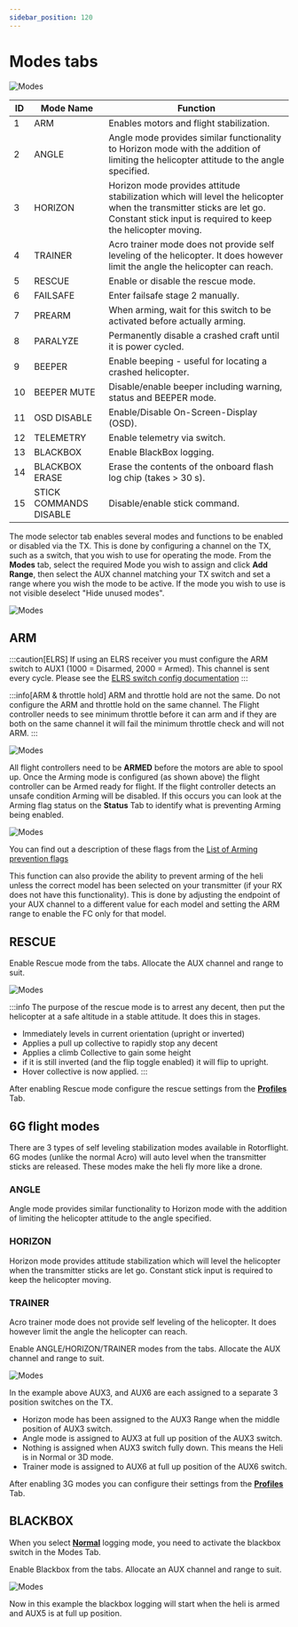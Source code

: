 ```yaml
---
sidebar_position: 120
---
```


# Modes tabs

![Modes](./img/modes-main.png)

| **ID** | **Mode Name** | **Function** |
|--|--|--|
| 1 | ARM | Enables motors and flight stabilization. |
| 2 | ANGLE | Angle mode provides similar functionality to Horizon mode with the addition of limiting the helicopter attitude to the angle specified. |
| 3 | HORIZON | Horizon mode provides attitude stabilization which will level the helicopter when the transmitter sticks are let go. Constant stick input is required to keep the helicopter moving. |
| 4 | TRAINER | Acro trainer mode does not provide self leveling of the helicopter. It does however limit the angle the helicopter can reach. |
| 5 | RESCUE | Enable or disable the rescue mode. |
| 6 | FAILSAFE | Enter failsafe stage 2 manually. |
| 7 | PREARM | When arming, wait for this switch to be activated before actually arming. |
| 8 | PARALYZE | Permanently disable a crashed craft until it is power cycled. |
| 9 | BEEPER | Enable beeping - useful for locating a crashed helicopter. |
| 10 | BEEPER MUTE | Disable/enable beeper including warning, status and BEEPER mode. |
| 11 | OSD DISABLE | Enable/Disable On-Screen-Display (OSD). |
| 12 | TELEMETRY | Enable telemetry via switch.|
| 13 | BLACKBOX | Enable BlackBox logging. |
| 14 | BLACKBOX ERASE | Erase the contents of the onboard flash log chip (takes > 30 s). |
| 15 | STICK COMMANDS DISABLE | Disable/enable stick command. |


The mode selector tab enables several modes and functions to be enabled or disabled via the TX. This is done by configuring a channel on the TX, such as a switch, that you wish to use for operating the mode. From the **Modes** tab, select the required Mode you wish to assign and click **Add Range**, then select the AUX channel matching your TX switch and set a range where you wish the mode to be active. If the mode you wish to use is not visible deselect "Hide unused modes".

![Modes](./img/modes-1.png)

## ARM
:::caution[ELRS]
If using an ELRS receiver you must configure the ARM switch to AUX1 (1000 = Disarmed, 2000 = Armed). This channel is sent every cycle. Please see the [ELRS switch config documentation](https://www.expresslrs.org/software/switch-config/) 
:::

:::info[ARM & throttle hold]
ARM and throttle hold are not the same. Do not configure the ARM and throttle hold on the same channel. The Flight controller needs to see minimum throttle before it can arm and if they are both on the same channel it will fail the minimum throttle check and will not ARM.
:::

![Modes](./img/modes-arm.png)

All flight controllers need to be **ARMED** before the motors are able to spool up. Once the Arming mode is configured (as shown above) the flight controller can be Armed ready for flight. If the flight controller detects an unsafe condition Arming will be disabled. If this occurs you can look at the Arming flag status on the **Status** Tab to identify what is preventing Arming being enabled.    

![Modes](./img/modes-flags.png)

You can find out a description of these flags from the [List of Arming prevention flags](https://betaflight.com/docs/wiki/guides/current/Arming-Sequence-And-Safety#description-of-arming-prevention-flags)

This function can also provide the ability to prevent arming of the heli unless the correct model has been selected on your transmitter (if your RX does not have this functionality). This is done by adjusting the endpoint of your AUX channel to a different value for each model and setting the ARM range to enable the FC only for that model.   

## RESCUE
Enable Rescue mode from the tabs. Allocate the AUX channel and range to suit.

![Modes](./img/modes-rescue.png)

:::info
The purpose of the rescue mode is to arrest any decent, then put the helicopter at a safe altitude in a stable attitude. It does this in stages.   
* Immediately levels in current orientation (upright or inverted)
* Applies a pull up collective to rapidly stop any decent  
* Applies a climb Collective to gain some height
* if it is still inverted (and the flip toggle enabled) it will flip to upright.
* Hover collective is now applied.
:::

After enabling Rescue mode configure the rescue settings from the [**Profiles**](../Configurator/Profiles.md#rescue-settings) Tab.

## 6G flight modes
There are 3 types of self leveling stabilization modes available in Rotorflight. 6G modes (unlike the normal Acro) will auto level when the transmitter sticks are released. These modes make the heli fly more like a drone.  

### ANGLE
Angle mode provides similar functionality to Horizon mode with the addition of limiting the helicopter attitude to the angle specified. 

### HORIZON
Horizon mode provides attitude stabilization which will level the helicopter when the transmitter sticks are let go. Constant stick input is required to keep the helicopter moving.

### TRAINER
Acro trainer mode does not provide self leveling of the helicopter. It does however limit the angle the helicopter can reach. 

Enable ANGLE/HORIZON/TRAINER modes from the tabs. Allocate the AUX channel and range to suit.

![Modes](./img/modes-3g.png)

In the example above AUX3, and AUX6 are each assigned to a separate 3 position switches on the TX. 

- Horizon mode has been assigned to the AUX3 Range when the middle position of AUX3 switch.
- Angle mode is assigned to AUX3 at full up position of the AUX3 switch.
- Nothing is assigned when AUX3 switch fully down. This means the Heli is in Normal or 3D mode. 
- Trainer mode is assigned to AUX6 at full up position of the AUX6 switch.

After enabling 3G modes you can configure their settings from the [**Profiles**](../Configurator/Profiles#auto-leveling-settings) Tab.

## BLACKBOX

When you select [**Normal**](../Configurator/Blackbox.md#logging-mode) logging mode, you need to activate the blackbox switch in the Modes Tab.

Enable Blackbox from the tabs. Allocate an AUX channel and range to suit.

![Modes](./img/modes-blackbox.png)

Now in this example the blackbox logging will start when the heli is armed and AUX5 is at full up position.

